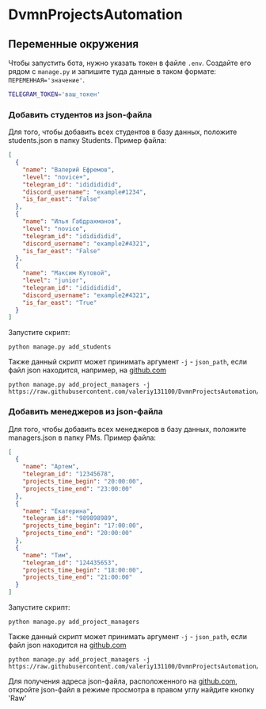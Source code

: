 # DvmnProjectsAutomation

## Переменные окружения

Чтобы запустить бота, нужно указать токен в файле `.env`. 
Создайте его рядом с `manage.py`
и запишите туда данные в таком формате: `ПЕРЕМЕННАЯ='значение'`.

```sh
TELEGRAM_TOKEN='ваш_токен'
```

### Добавить студентов из json-файла

Для того, чтобы добавить всех студентов в базу данных, положите students.json в папку Students. Пример файла:
```json
[
  {
    "name": "Валерий Ефремов",
    "level": "novice+",
    "telegram_id": "ididididid",
    "discord_username": "example#1234",
    "is_far_east": "False"
  },
  {
    "name": "Илья Габдрахманов",
    "level": "novice",
    "telegram_id": "ididididid",
    "discord_username": "example2#4321",
    "is_far_east": "False"
  },
  {
    "name": "Максим Кутовой",
    "level": "junior",
    "telegram_id": "ididididid",
    "discord_username": "example2#4321",
    "is_far_east": "True"
  }
]
```
Запустите скрипт:
```shell
python manage.py add_students
```
Также данный скрипт может принимать аргумент `-j` - `json_path`, если файл json находится, например, на [github.com](https://github.com/)
```shell
python manage.py add_project_managers -j https://raw.githubusercontent.com/valeriy131100/DvmnProjectsAutomation/main/json_examples/students.json
```
### Добавить менеджеров из json-файла

Для того, чтобы добавить всех менеджеров в базу данных, положите managers.json в папку PMs. Пример файла:
```json
[
  {
    "name": "Артем",
    "telegram_id": "12345678",
    "projects_time_begin": "20:00:00",
    "projects_time_end": "23:00:00"
  },
  {
    "name": "Екатерина",
    "telegram_id": "989898989",
    "projects_time_begin": "17:00:00",
    "projects_time_end": "20:00:00"
  },
  {
    "name": "Тим",
    "telegram_id": "124435653",
    "projects_time_begin": "18:00:00",
    "projects_time_end": "21:00:00"
  }
]
```
Запустите скрипт:
```shell
python manage.py add_project_managers
```
Также данный скрипт может принимать аргумент `-j` - `json_path`, если файл json находится на [github.com](https://github.com/)
```shell
python manage.py add_project_managers -j https://raw.githubusercontent.com/valeriy131100/DvmnProjectsAutomation/main/json_examples/managers.json
```
Для получения адреса json-файла, расположенного на [github.com](https://github.com/), откройте json-файл в режиме просмотра в правом углу найдите кнопку 'Raw'